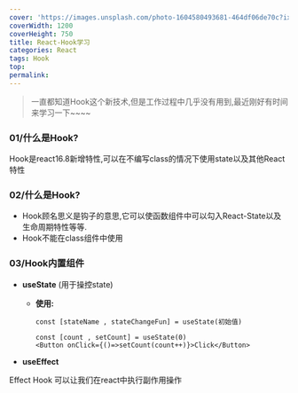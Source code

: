 ```yaml
---
cover: 'https://images.unsplash.com/photo-1604580493681-464df06de70c?ixlib=rb-1.2.1&ixid=eyJhcHBfaWQiOjEyMDd9&auto=format&fit=crop&w=1050&q=80'
coverWidth: 1200
coverHeight: 750
title: React-Hook学习
categories: React
tags: Hook
top:
permalink:
---
```

> 一直都知道Hook这个新技术,但是工作过程中几乎没有用到,最近刚好有时间来学习一下~~~~



<!--more-->

### 01/什么是Hook?

Hook是react16.8新增特性,可以在不编写class的情况下使用state以及其他React特性

### 02/什么是Hook?

- Hook顾名思义是钩子的意思,它可以使函数组件中可以勾入React-State以及生命周期特性等等.
- Hook不能在class组件中使用

### 03/Hook内置组件

- **useState**	(用于操控state)

  - **使用:**

    ```
    const [stateName , stateChangeFun] = useState(初始值)
    ```

    ```
    const [count , setCount] = useState(0)
    <Button onClick={()=>setCount(count++)}>Click</Button>	
    ```
  
-  **useEffect**

  Effect Hook 可以让我们在react中执行副作用操作

  

  

  

  

  





